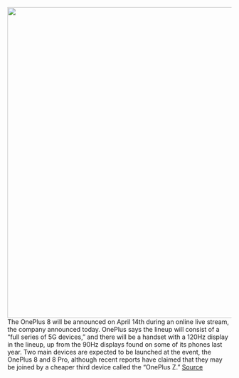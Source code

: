 <img src='https://cdn.vox-cdn.com/thumbor/FmDZLrym2LqMz8V4Qt15y9qukgI=/0x0:680x420/1200x800/filters:focal(286x156:394x264)/cdn.vox-cdn.com/uploads/chorus_image/image/66574130/EUBXzIsWAAAG5Aq__1_.0.jpeg' width='700px' /><br/>
The OnePlus 8 will be announced on April 14th during an online live stream, the company announced today. OnePlus says the lineup will consist of a “full series of 5G devices,” and there will be a handset with a 120Hz display in the lineup, up from the 90Hz displays found on some of its phones last year. Two main devices are expected to be launched at the event, the OnePlus 8 and 8 Pro, although recent reports have claimed that they may be joined by a cheaper third device called the “OnePlus Z.”
<a href='https://www.theverge.com/2020/3/30/21199489/oneplus-8-pro-launch-date-online-live-stream-wireless-charging-5g'> Source <a/>